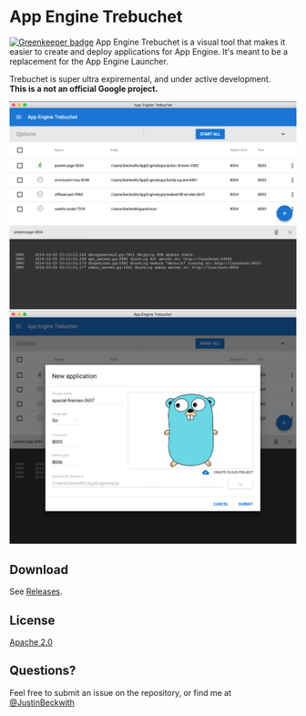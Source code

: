 # App Engine Trebuchet

[![Greenkeeper badge](https://badges.greenkeeper.io/JustinBeckwith/trebuchet.svg)](https://greenkeeper.io/)
App Engine Trebuchet is a visual tool that makes it easier to create and deploy applications for App Engine.
It's meant to be a replacement for the App Engine Launcher.  

Trebuchet is super ultra expiremental, and under active development.  
**This is a not an official Google project.**

![Main](docs/main.png)
![New](docs/new.png)

## Download
See [Releases](https://github.com/JustinBeckwith/trebuchet/releases).

## License
[Apache 2.0](LICENSE.md)

## Questions?
Feel free to submit an issue on the repository, or find me at [@JustinBeckwith](http://twitter.com/JustinBeckwith)
